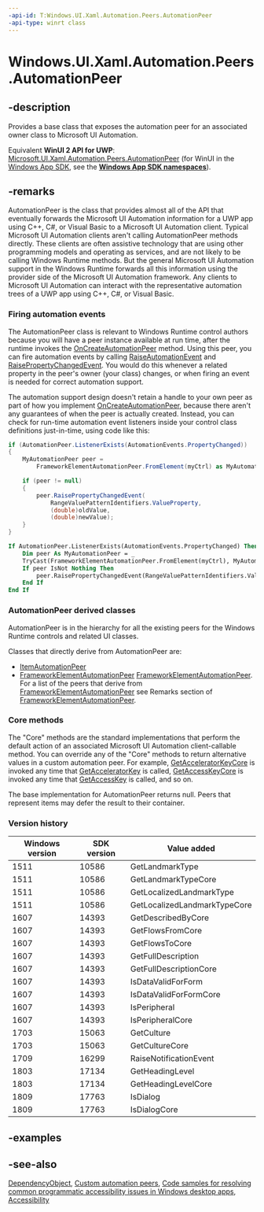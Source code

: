 ```yaml
---
-api-id: T:Windows.UI.Xaml.Automation.Peers.AutomationPeer
-api-type: winrt class
---
```


<!-- Class syntax.
public class AutomationPeer : Windows.UI.Xaml.DependencyObject, Windows.UI.Xaml.Automation.Peers.IAutomationPeer, Windows.UI.Xaml.Automation.Peers.IAutomationPeer2, Windows.UI.Xaml.Automation.Peers.IAutomationPeer3, Windows.UI.Xaml.Automation.Peers.IAutomationPeer4, Windows.UI.Xaml.Automation.Peers.IAutomationPeer5, Windows.UI.Xaml.Automation.Peers.IAutomationPeer6, Windows.UI.Xaml.Automation.Peers.IAutomationPeerOverrides, Windows.UI.Xaml.Automation.Peers.IAutomationPeerOverrides2, Windows.UI.Xaml.Automation.Peers.IAutomationPeerOverrides3, Windows.UI.Xaml.Automation.Peers.IAutomationPeerOverrides4, Windows.UI.Xaml.Automation.Peers.IAutomationPeerOverrides5, Windows.UI.Xaml.Automation.Peers.IAutomationPeerOverrides6, Windows.UI.Xaml.Automation.Peers.IAutomationPeerProtected
-->

# Windows.UI.Xaml.Automation.Peers.AutomationPeer

## -description
Provides a base class that exposes the automation peer for an associated owner class to Microsoft UI Automation.

Equivalent **WinUI 2 API for UWP**: [Microsoft.UI.Xaml.Automation.Peers.AutomationPeer](/windows/winui/api/microsoft.ui.xaml.automation.peers.automationpeer) (for WinUI in the [Windows App SDK](/windows/apps/windows-app-sdk/), see the **[Windows App SDK namespaces](/windows/windows-app-sdk/api/winrt/)**).

## -remarks
AutomationPeer is the class that provides almost all of the API that eventually forwards the Microsoft UI Automation information for a UWP app using C++, C#, or Visual Basic to a Microsoft UI Automation client. Typical Microsoft UI Automation clients aren't calling AutomationPeer methods directly. These clients are often assistive technology that are using other programming models and operating as services, and are not likely to be calling Windows Runtime methods. But the general Microsoft UI Automation support in the Windows Runtime forwards all this information using the provider side of the Microsoft UI Automation framework. Any clients to Microsoft UI Automation can interact with the representative automation trees of a UWP app using C++, C#, or Visual Basic.

### Firing automation events

The AutomationPeer class is relevant to Windows Runtime control authors because you will have a peer instance available at run time, after the runtime invokes the [OnCreateAutomationPeer](../windows.ui.xaml/uielement_oncreateautomationpeer_1478162674.md) method. Using this peer, you can fire automation events by calling [RaiseAutomationEvent](automationpeer_raiseautomationevent_2027563412.md) and [RaisePropertyChangedEvent](automationpeer_raisepropertychangedevent_715050195.md). You would do this whenever a related property in the peer's owner (your class) changes, or when firing an event is needed for correct automation support.

The automation support design doesn't retain a handle to your own peer as part of how you implement [OnCreateAutomationPeer](../windows.ui.xaml/uielement_oncreateautomationpeer_1478162674.md), because there aren't any guarantees of when the peer is actually created. Instead, you can check for run-time automation event listeners inside your control class definitions just-in-time, using code like this:
```csharp
if (AutomationPeer.ListenerExists(AutomationEvents.PropertyChanged))
{
    MyAutomationPeer peer = 
        FrameworkElementAutomationPeer.FromElement(myCtrl) as MyAutomationPeer;

    if (peer != null)
    {
        peer.RaisePropertyChangedEvent(
            RangeValuePatternIdentifiers.ValueProperty,
            (double)oldValue,
            (double)newValue);
    }
}

```

```vb
If AutomationPeer.ListenerExists(AutomationEvents.PropertyChanged) Then
    Dim peer As MyAutomationPeer = _
    TryCast(FrameworkElementAutomationPeer.FromElement(myCtrl), MyAutomationPeer)
    If peer IsNot Nothing Then
        peer.RaisePropertyChangedEvent(RangeValuePatternIdentifiers.ValueProperty, CDbl(oldValue), CDbl(newValue))
    End If
End If
```

### **AutomationPeer** derived classes

AutomationPeer is in the hierarchy for all the existing peers for the Windows Runtime controls and related UI classes.

Classes that directly derive from AutomationPeer are:
+ [ItemAutomationPeer](itemautomationpeer.md)
+ [FrameworkElementAutomationPeer](frameworkelementautomationpeer.md)
[FrameworkElementAutomationPeer](frameworkelementautomationpeer.md). For a list of the peers that derive from [FrameworkElementAutomationPeer](frameworkelementautomationpeer.md) see Remarks section of [FrameworkElementAutomationPeer](frameworkelementautomationpeer.md).

### **Core** methods

The "Core" methods are the standard implementations that perform the default action of an associated Microsoft UI Automation client-callable method. You can override any of the "Core" methods to return alternative values in a custom automation peer. For example, [GetAcceleratorKeyCore](automationpeer_getacceleratorkeycore_1091687272.md) is invoked any time that [GetAcceleratorKey](automationpeer_getacceleratorkey_970307487.md) is called, [GetAccessKeyCore](automationpeer_getaccesskeycore_536668621.md) is invoked any time that [GetAccessKey](automationpeer_getaccesskey_372284052.md) is called, and so on.

The base implementation for AutomationPeer returns null. Peers that represent items may defer the result to their container.

### Version history

| Windows version | SDK version | Value added |
| -- | -- | -- |
| 1511 | 10586 | GetLandmarkType |
| 1511 | 10586 | GetLandmarkTypeCore |
| 1511 | 10586 | GetLocalizedLandmarkType |
| 1511 | 10586 | GetLocalizedLandmarkTypeCore |
| 1607 | 14393 | GetDescribedByCore |
| 1607 | 14393 | GetFlowsFromCore |
| 1607 | 14393 | GetFlowsToCore |
| 1607 | 14393 | GetFullDescription |
| 1607 | 14393 | GetFullDescriptionCore |
| 1607 | 14393 | IsDataValidForForm |
| 1607 | 14393 | IsDataValidForFormCore |
| 1607 | 14393 | IsPeripheral |
| 1607 | 14393 | IsPeripheralCore |
| 1703 | 15063 | GetCulture |
| 1703 | 15063 | GetCultureCore |
| 1709 | 16299 | RaiseNotificationEvent |
| 1803 | 17134 | GetHeadingLevel |
| 1803 | 17134 | GetHeadingLevelCore |
| 1809 | 17763 | IsDialog |
| 1809 | 17763 | IsDialogCore |

## -examples

## -see-also
[DependencyObject](../windows.ui.xaml/dependencyobject.md), [Custom automation peers](/windows/uwp/accessibility/custom-automation-peers), [Code samples for resolving common programmatic accessibility issues in Windows desktop apps](/accessibility-tools-docs/), [Accessibility](/windows/uwp/design/accessibility/accessibility)
